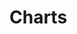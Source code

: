 <!doctype html>
<html>
<head>
<meta charset="utf-8">
<title>Charts</title>
</head>

# Charts

<div id="chart1" style="width: 1000px; height: 600px;"></div>

<script src="dist/bundle.js"></script>

</html>
